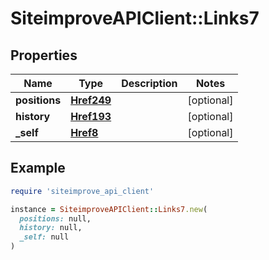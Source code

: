 # SiteimproveAPIClient::Links7

## Properties

| Name | Type | Description | Notes |
| ---- | ---- | ----------- | ----- |
| **positions** | [**Href249**](Href249.md) |  | [optional] |
| **history** | [**Href193**](Href193.md) |  | [optional] |
| **_self** | [**Href8**](Href8.md) |  | [optional] |

## Example

```ruby
require 'siteimprove_api_client'

instance = SiteimproveAPIClient::Links7.new(
  positions: null,
  history: null,
  _self: null
)
```

